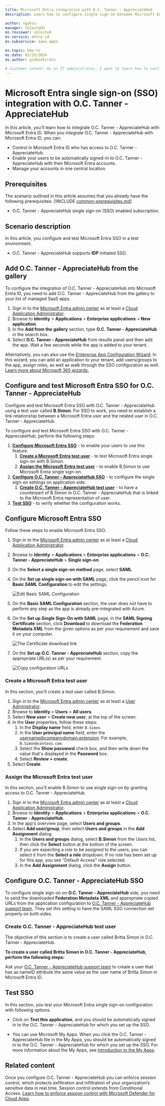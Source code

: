 ```yaml
---
title: Microsoft Entra integration with O.C. Tanner - AppreciateHub
description: Learn how to configure single sign-on between Microsoft Entra ID and O.C. Tanner - AppreciateHub.

author: nguhiu
manager: CelesteDG
ms.reviewer: celested
ms.service: entra-id
ms.subservice: saas-apps

ms.topic: how-to
ms.date: 03/25/2024
ms.author: gideonkiratu

# Customer intent: As an IT administrator, I want to learn how to configure single sign-on between Microsoft Entra ID and O.C. Tanner - AppreciateHub so that I can control who has access to O.C. Tanner - AppreciateHub, enable automatic sign-in with Microsoft Entra accounts, and manage my accounts in one central location.
---
```

# Microsoft Entra single sign-on (SSO) integration with O.C. Tanner - AppreciateHub

In this article,  you'll learn how to integrate O.C. Tanner - AppreciateHub with Microsoft Entra ID. When you integrate O.C. Tanner - AppreciateHub with Microsoft Entra ID, you can:

* Control in Microsoft Entra ID who has access to O.C. Tanner - AppreciateHub.
* Enable your users to be automatically signed-in to O.C. Tanner - AppreciateHub with their Microsoft Entra accounts.
* Manage your accounts in one central location.

## Prerequisites
The scenario outlined in this article assumes that you already have the following prerequisites:
[!INCLUDE [common-prerequisites.md](~/identity/saas-apps/includes/common-prerequisites.md)]
* O.C. Tanner - AppreciateHub single sign-on (SSO) enabled subscription.

## Scenario description

In this article,  you configure and test Microsoft Entra SSO in a test environment.

* O.C. Tanner - AppreciateHub supports **IDP** initiated SSO.

## Add O.C. Tanner - AppreciateHub from the gallery

To configure the integration of O.C. Tanner - AppreciateHub into Microsoft Entra ID, you need to add O.C. Tanner - AppreciateHub from the gallery to your list of managed SaaS apps.

1. Sign in to the [Microsoft Entra admin center](https://entra.microsoft.com) as at least a [Cloud Application Administrator](~/identity/role-based-access-control/permissions-reference.md#cloud-application-administrator).
1. Browse to **Identity** > **Applications** > **Enterprise applications** > **New application**.
1. In the **Add from the gallery** section, type **O.C. Tanner - AppreciateHub** in the search box.
1. Select **O.C. Tanner - AppreciateHub** from results panel and then add the app. Wait a few seconds while the app is added to your tenant.

 Alternatively, you can also use the [Enterprise App Configuration Wizard](https://portal.office.com/AdminPortal/home?Q=Docs#/azureadappintegration). In this wizard, you can add an application to your tenant, add users/groups to the app, assign roles, as well as walk through the SSO configuration as well. [Learn more about Microsoft 365 wizards.](/microsoft-365/admin/misc/azure-ad-setup-guides)

<a name='configure-and-test-azure-ad-sso-for-oc-tanner---appreciatehub'></a>

## Configure and test Microsoft Entra SSO for O.C. Tanner - AppreciateHub

Configure and test Microsoft Entra SSO with O.C. Tanner - AppreciateHub using a test user called **B.Simon**. For SSO to work, you need to establish a link relationship between a Microsoft Entra user and the related user in O.C. Tanner - AppreciateHub.

To configure and test Microsoft Entra SSO with O.C. Tanner - AppreciateHub, perform the following steps:

1. **[Configure Microsoft Entra SSO](#configure-azure-ad-sso)** - to enable your users to use this feature.
    1. **[Create a Microsoft Entra test user](#create-an-azure-ad-test-user)** - to test Microsoft Entra single sign-on with B.Simon.
    1. **[Assign the Microsoft Entra test user](#assign-the-azure-ad-test-user)** - to enable B.Simon to use Microsoft Entra single sign-on.
1. **[Configure O.C. Tanner - AppreciateHub SSO](#configure-oc-tanner---appreciatehub-sso)** - to configure the single sign-on settings on application side.
    1. **[Create O.C. Tanner - AppreciateHub test user](#create-oc-tanner---appreciatehub-test-user)** - to have a counterpart of B.Simon in O.C. Tanner - AppreciateHub that is linked to the Microsoft Entra representation of user.
1. **[Test SSO](#test-sso)** - to verify whether the configuration works.

<a name='configure-azure-ad-sso'></a>

## Configure Microsoft Entra SSO

Follow these steps to enable Microsoft Entra SSO.

1. Sign in to the [Microsoft Entra admin center](https://entra.microsoft.com) as at least a [Cloud Application Administrator](~/identity/role-based-access-control/permissions-reference.md#cloud-application-administrator).
1. Browse to **Identity** > **Applications** > **Enterprise applications** > **O.C. Tanner - AppreciateHub** > **Single sign-on**.
1. On the **Select a single sign-on method** page, select **SAML**.
1. On the **Set up single sign-on with SAML** page, click the pencil icon for **Basic SAML Configuration** to edit the settings.

   ![Edit Basic SAML Configuration](common/edit-urls.png)

1. On the **Basic SAML Configuration** section, the user does not have to perform any step as the app is already pre-integrated with Azure.

1. On the **Set up Single Sign-On with SAML** page, in the **SAML Signing Certificate** section, click **Download** to download the **Federation Metadata XML** from the given options as per your requirement and save it on your computer.

	![The Certificate download link](common/metadataxml.png)

1. On the **Set up O.C. Tanner - AppreciateHub** section, copy the appropriate URL(s) as per your requirement.

	![Copy configuration URLs](common/copy-configuration-urls.png)

<a name='create-an-azure-ad-test-user'></a>

### Create a Microsoft Entra test user

In this section, you'll create a test user called B.Simon.

1. Sign in to the [Microsoft Entra admin center](https://entra.microsoft.com) as at least a [User Administrator](~/identity/role-based-access-control/permissions-reference.md#user-administrator).
1. Browse to **Identity** > **Users** > **All users**.
1. Select **New user** > **Create new user**, at the top of the screen.
1. In the **User** properties, follow these steps:
   1. In the **Display name** field, enter `B.Simon`.  
   1. In the **User principal name** field, enter the username@companydomain.extension. For example, `B.Simon@contoso.com`.
   1. Select the **Show password** check box, and then write down the value that's displayed in the **Password** box.
   1. Select **Review + create**.
1. Select **Create**.

<a name='assign-the-azure-ad-test-user'></a>

### Assign the Microsoft Entra test user

In this section, you'll enable B.Simon to use single sign-on by granting access to O.C. Tanner - AppreciateHub.

1. Sign in to the [Microsoft Entra admin center](https://entra.microsoft.com) as at least a [Cloud Application Administrator](~/identity/role-based-access-control/permissions-reference.md#cloud-application-administrator).
1. Browse to **Identity** > **Applications** > **Enterprise applications** > **O.C. Tanner - AppreciateHub**.
1. In the app's overview page, select **Users and groups**.
1. Select **Add user/group**, then select **Users and groups** in the **Add Assignment** dialog.
   1. In the **Users and groups** dialog, select **B.Simon** from the Users list, then click the **Select** button at the bottom of the screen.
   1. If you are expecting a role to be assigned to the users, you can select it from the **Select a role** dropdown. If no role has been set up for this app, you see "Default Access" role selected.
   1. In the **Add Assignment** dialog, click the **Assign** button.

## Configure O.C. Tanner - AppreciateHub SSO

To configure single sign-on on **O.C. Tanner - AppreciateHub** side, you need to send the downloaded **Federation Metadata XML** and appropriate copied URLs from the application configuration to [O.C. Tanner - AppreciateHub support team](mailto:sso@octanner.com). They set this setting to have the SAML SSO connection set properly on both sides.

### Create O.C. Tanner - AppreciateHub test user

The objective of this section is to create a user called Britta Simon in O.C. Tanner - AppreciateHub.

**To create a user called Britta Simon in O.C. Tanner - AppreciateHub, perform the following steps:**

Ask your [O.C. Tanner - AppreciateHub support team](mailto:sso@octanner.com) to create a user that has as nameID attribute the same value as the user name of Britta Simon in Microsoft Entra ID.

## Test SSO

In this section, you test your Microsoft Entra single sign-on configuration with following options.

* Click on **Test this application**, and you should be automatically signed in to the O.C. Tanner - AppreciateHub for which you set up the SSO.

* You can use Microsoft My Apps. When you click the O.C. Tanner - AppreciateHub tile in the My Apps, you should be automatically signed in to the O.C. Tanner - AppreciateHub for which you set up the SSO. For more information about the My Apps, see [Introduction to the My Apps](https://support.microsoft.com/account-billing/sign-in-and-start-apps-from-the-my-apps-portal-2f3b1bae-0e5a-4a86-a33e-876fbd2a4510).

## Related content

Once you configure O.C. Tanner - AppreciateHub you can enforce session control, which protects exfiltration and infiltration of your organization’s sensitive data in real time. Session control extends from Conditional Access. [Learn how to enforce session control with Microsoft Defender for Cloud Apps](/cloud-app-security/proxy-deployment-any-app).
